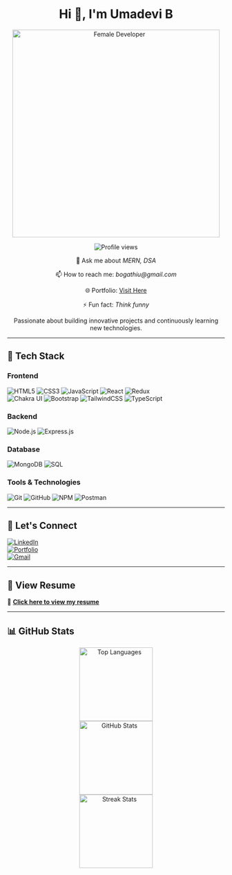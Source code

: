 <h1 align="center">Hi 👋, I'm Umadevi B</h1>

<div align="center" style="display: flex; justify-content: center; align-items: flex-start; gap: 40px;">

  <!-- Lady Coder Image -->
  <div>
    <img alt="Female Developer" width="480" src="https://res.cloudinary.com/dk8x0cl0c/image/upload/v1759552394/Screenshot_2025-10-04_095922_rzce9u.png">
  </div>

</div>

<p align="center">
  <img src="https://komarev.com/ghpvc/?username=ShivaBoya&label=Profile%20views&color=0e75b6&style=flat" alt="Profile views" /> 
</p>

<div align="center">
  <p>💬 Ask me about <i>MERN, DSA</i></p>
  <p>📫 How to reach me: <i>bogathiu@gmail.com</i></p>
  <p>🌐 Portfolio: <a href="">Visit Here</a></p>
  <p>⚡ Fun fact: <i>Think funny</i></p>
  <p>Passionate about building innovative projects and continuously learning new technologies.</p>
</div>

---

## 🚀 Tech Stack  

### Frontend  
![HTML5](https://img.shields.io/badge/HTML5-E34F26?style=for-the-badge&logo=html5&logoColor=white) 
![CSS3](https://img.shields.io/badge/CSS3-1572B6?style=for-the-badge&logo=css3&logoColor=white) 
![JavaScript](https://img.shields.io/badge/JavaScript-F7DF1E?style=for-the-badge&logo=javascript&logoColor=black) 
![React](https://img.shields.io/badge/React-20232A?style=for-the-badge&logo=react&logoColor=61DAFB) 
![Redux](https://img.shields.io/badge/Redux-764ABC?style=for-the-badge&logo=redux&logoColor=white)  
![Chakra UI](https://img.shields.io/badge/Chakra--UI-319795?style=for-the-badge&logo=chakra-ui&logoColor=white) 
![Bootstrap](https://img.shields.io/badge/Bootstrap-7952B3?style=for-the-badge&logo=bootstrap&logoColor=white) 
![TailwindCSS](https://img.shields.io/badge/Tailwind_CSS-38B2AC?style=for-the-badge&logo=tailwind-css&logoColor=white) 
![TypeScript](https://img.shields.io/badge/TypeScript-007ACC?style=for-the-badge&logo=typescript&logoColor=white)  

### Backend  
![Node.js](https://img.shields.io/badge/Node.js-43853D?style=for-the-badge&logo=node.js&logoColor=white) 
![Express.js](https://img.shields.io/badge/Express.js-000000?style=for-the-badge&logo=express&logoColor=white)  

### Database  
![MongoDB](https://img.shields.io/badge/MongoDB-4EA94B?style=for-the-badge&logo=mongodb&logoColor=white) 
![SQL](https://img.shields.io/badge/SQL-336791?style=for-the-badge&logo=postgresql&logoColor=white)  

### Tools & Technologies  
![Git](https://img.shields.io/badge/Git-F05032?style=for-the-badge&logo=git&logoColor=white) 
![GitHub](https://img.shields.io/badge/GitHub-181717?style=for-the-badge&logo=github&logoColor=white) 
![NPM](https://img.shields.io/badge/NPM-CB3837?style=for-the-badge&logo=npm&logoColor=white) 
![Postman](https://img.shields.io/badge/Postman-FF6C37?style=for-the-badge&logo=postman&logoColor=white)  

---

## 🤝 Let's Connect  

[![LinkedIn](https://img.shields.io/badge/LinkedIn-0A66C2?style=for-the-badge&logo=linkedin&logoColor=white)](https://www.linkedin.com/in/umadevi-bogathi-58404b312/)  
[![Portfolio](https://img.shields.io/badge/Portfolio-00C853?style=for-the-badge&logo=google-chrome&logoColor=white)]()  
[![Gmail](https://img.shields.io/badge/Gmail-D14836?style=for-the-badge&logo=gmail&logoColor=white)](mailto:bogathiu@gmail.com)  

---

## 📄 View Resume  
🎯 [**Click here to view my resume**](https://drive.google.com/file/d/1iCDrxeXZ_oqKYqxy1j_tnil9FMNFn_FI/view?usp=drivesdk)

---

## 📊 GitHub Stats  

<div align="center">
  <img src="https://github-readme-stats.vercel.app/api/top-langs/?username=ShivaBoya&layout=compact&theme=radical" alt="Top Languages" height="170"/>
  <br/>
  <img src="https://github-readme-stats.vercel.app/api?username=ShivaBoya&show_icons=true&theme=radical" alt="GitHub Stats" height="170"/>
  <br/>
  <img src="https://github-readme-streak-stats.herokuapp.com/?user=ShivaBoya&theme=radical" alt="Streak Stats" height="170"/>
</div>
